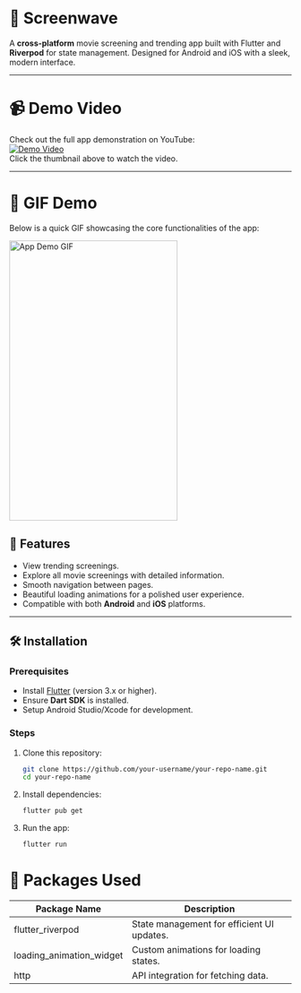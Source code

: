 # 📱 Screenwave

A **cross-platform** movie screening and trending app built with Flutter and **Riverpod** for state management. Designed for Android and iOS with a sleek, modern interface.

---
# 📹 Demo Video

Check out the full app demonstration on YouTube:  
[![Demo Video](https://img.youtube.com/vi/K3saGNqL0xo/0.jpg)](https://www.youtube.com/watch?v=K3saGNqL0xo)  
Click the thumbnail above to watch the video.

---

# 🎥 GIF Demo

Below is a quick GIF showcasing the core functionalities of the app:

<img src="https://github.com/user-attachments/assets/addc2624-a009-46cd-a813-8e6dab9f8d1b" width="300" height="500" alt="App Demo GIF">




## 🚀 Features

- View trending screenings.
- Explore all movie screenings with detailed information.
- Smooth navigation between pages.
- Beautiful loading animations for a polished user experience.
- Compatible with both **Android** and **iOS** platforms.

---

## 🛠️ Installation

### Prerequisites

- Install [Flutter](https://flutter.dev/docs/get-started/install) (version 3.x or higher).
- Ensure **Dart SDK** is installed.
- Setup Android Studio/Xcode for development.

### Steps

1. Clone this repository:
   ```bash
   git clone https://github.com/your-username/your-repo-name.git
   cd your-repo-name

2. Install dependencies:
   ```bash
   flutter pub get
3. Run the app:
   ```bash
   flutter run

# 🧰 Packages Used

| **Package Name**        | **Description**                                      |
|--------------------------|----------------------------------------------------|
| flutter_riverpod         | State management for efficient UI updates.         |
| loading_animation_widget | Custom animations for loading states.              |
| http                     | API integration for fetching data.                 |

